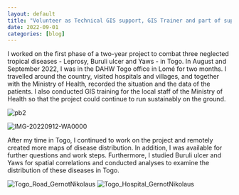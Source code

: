 ```yaml
---
layout: default
title: "Volunteer as Technical GIS support, GIS Trainer and part of supportive supervision in Togo"
date: 2022-09-01
categories: [blog]
---
```


I worked on the first phase of a two-year project to combat three neglected tropical diseases - Leprosy, Buruli ulcer and Yaws - in Togo. In August and September 2022, I was in the DAHW Togo office in Lomé for two months. I travelled around the country, visited hospitals and villages, and together with the Ministry of Health, recorded the situation and the data of the patients. I also conducted GIS training for the local staff of the Ministry of Health so that the project could continue to run sustainably on the ground.

![pb2](https://github.com/gernotnikolaus/gernotnikolaus.github.io/assets/148253460/6bcd102e-682e-492a-ada8-f977d04f6420)


![IMG-20220912-WA0000](https://github.com/gernotnikolaus/gernotnikolaus.github.io/assets/148253460/deeab381-e290-4836-8534-9a507dac7c8e)

After my time in Togo, I continued to work on the project and remotely created more maps of disease distribution. In addition, I was available for further questions and work steps. Furthermore, I studied Buruli ulcer and Yaws for spatial correlations and conducted analyses to examine the distribution of these diseases in Togo.

![Togo_Road_GernotNikolaus](https://github.com/gernotnikolaus/gernotnikolaus.github.io/assets/148253460/c24f8e4f-5cc5-4758-9b08-0d1fc2f79b4b)
![Togo_Hospital_GernotNikolaus](https://github.com/gernotnikolaus/gernotnikolaus.github.io/assets/148253460/54b83c6e-e00e-4738-a424-3be160534254)
